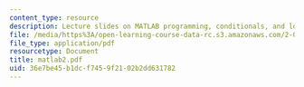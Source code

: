 ```yaml
---
content_type: resource
description: Lecture slides on MATLAB programming, conditionals, and loops.
file: /media/https%3A/open-learning-course-data-rc.s3.amazonaws.com/2-003j-dynamics-and-control-i-fall-2007/36e7be45b1dcf7459f2102b2dd631782_matlab2.pdf
file_type: application/pdf
resourcetype: Document
title: matlab2.pdf
uid: 36e7be45-b1dc-f745-9f21-02b2dd631782
---
```

